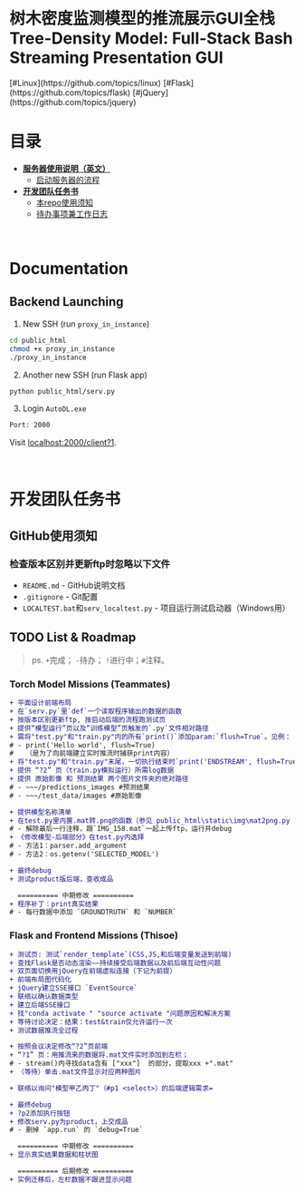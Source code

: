 <h1>树木密度监测模型的推流展示GUI全栈<br>Tree-Density Model: Full-Stack Bash Streaming Presentation GUI</h1>
[#Linux](https://github.com/topics/linux) [#Flask](https://github.com/topics/flask) [#jQuery](https://github.com/topics/jquery)

# 目录

- **[服务器使用说明（英文）](#documentation)**
  - [启动服务器的流程](#backend-launching)
- **[开发团队任务书](#开发团队任务书)**
  - [本repo使用须知](#github使用须知)
  - [待办事项兼工作日志](#todo-list--roadmap)



<br>

# Documentation

## Backend Launching

1. New SSH (run `proxy_in_instance`)
```bash
cd public_html
chmod +x proxy_in_instance
./proxy_in_instance
```

2. Another new SSH (run Flask app)
```bash
python public_html/serv.py
```

3. Login `AutoDL.exe`
```bat
Port: 2000
```

Visit [localhost:2000/client?1](http://localhost:2000/client?1).



<br>

# 开发团队任务书

## GitHub使用须知

### 检查版本区别并更新ftp时忽略以下文件
- `README.md` - GitHub说明文档
- `.gitignore` - Git配置
- `LOCALTEST.bat`和`serv_localtest.py` - 项目运行测试启动器（Windows用）


## TODO List & Roadmap

> ps.
> `+`完成； `-`待办； `!`进行中；`#`注释。

### Torch Model Missions (Teammates)
```diff
+ 平面设计前端布局
+ 在`serv.py`里`def`一个读取程序输出的数据的函数
+ 按版本区别更新ftp, 按启动后端的流程跑测试页
+ 提供“模型运行”页以及“训练模型”页触发的`.py`文件相对路径
+ 需将"test.py"和"train.py"内的所有`print()`添加param:`flush=True`。见例：
# - print('Hello world', flush=True)
#   （是为了向前端建立实时推流时捕获print内容）
+ 将"test.py"和"train.py"末尾，一切执行结束时`print('ENDSTREAM', flush=True)`（作为前端的推流终止旗标）
+ 提供 “?2” 页（train.py模拟运行）所需log数据
+ 提供 原始影像 和 预测结果 两个图片文件夹的绝对路径
# - ~~~/predictions_images #预测结果
# - ~~~/test_data/images #原始影像

+ 提供模型名称清单
+ 在test.py里内置.mat转.png的函数（参见 public_html\static\img\mat2png.py ）
# - 解除最后一行注释，跟`IMG_158.mat`一起上传ftp，运行并debug
+ 《修改模型-后端部分》在test.py内选择
# - 方法1：parser.add_argument
# - 方法2：os.getenv('SELECTED_MODEL')

+ 最终debug
+ 测试product版后端，查收成品

  ========== 中期修改 ==========
+ 程序补丁：print真实结果
# - 每行数据中添加 `GROUNDTRUTH` 和 `NUMBER`
```

### Flask and Frontend Missions (Thisoe)
```diff
+ 测试页: 测试`render_template`(CSS,JS,和后端变量发送到前端)
+ 查找Flask是否动态渲染——持续接受后端数据以及前后端互动性问题
+ 双页面切换用jQuery在前端虚拟连接（下记为前提）
+ 前端布局图代码化
+ jQuery建立SSE接口 `EventSource`
+ 联络以确认数据类型
+ 建立后端SSE接口
+ 找"conda activate " "source activate "问题原因和解决方案
+ 等待讨论决定：结果：test&train仅允许运行一次
+ 测试数据推流全过程

+ 按照会议决定修改“?2”页前端
+ “?1” 页：用推流来的数据将.mat文件实时添加到左栏；
# - stream()内寻找data含有 ["xxx"]  的部分，提取xxx +".mat"
+ （等待）单击.mat文件显示对应两种图片

+ 联络以询问"模型甲乙丙丁"（#p1 <select>）的后端逻辑需求=

+ 最终debug
+ ?p2添加执行按钮
+ 修改serv.py为product，上交成品
# - 删掉 `app.run` 的 `debug=True`

  ========== 中期修改 ==========
+ 显示真实结果数据和柱状图

  ========== 后期修改 ==========
+ 实例迁移后，左栏数据不跟进显示问题
```
